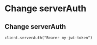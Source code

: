 # Change serverAuth





## Change serverAuth

```text
client.serverAuth("Bearer my-jwt-token")
```


